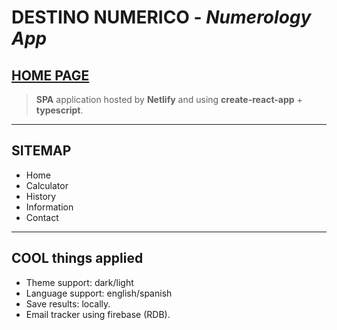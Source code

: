 # DESTINO NUMERICO - _Numerology App_

## [**HOME PAGE**](http://destinonumerico.xyz/)

> **SPA** application hosted by **Netlify** and using **create-react-app** + **typescript**.

---

## SITEMAP

-  Home
-  Calculator
-  History
-  Information
-  Contact

---
## COOL things applied

- Theme support: dark/light
- Language support: english/spanish
- Save results: locally.
- Email tracker using firebase (RDB).
